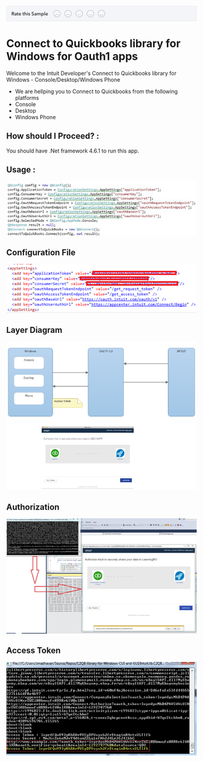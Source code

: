 [![Sample Banner](views/Sample.png)][ss1]

Connect to Quickbooks library for Windows for Oauth1 apps
=========================================================

<p>Welcome to the Intuit Developer's Connect to Quickbooks library for Windows - Console/Desktop/Windows Phone</p>

<ul>
<li>We are hellping you to Connect to Quickbooks from the following platforms</li>
<li>Console</li>
<li>Desktop</li>
<li>Windows Phone</li>
</ul>

## How should I Proceed? :
You should have .Net framework 4.6.1 to run this app.

## Usage :  


![Usage](https://github.com/IntuitDeveloper/C2QB-library-for-Windows-CUI-and-GUI/blob/master/images/usage.JPG)


## Configuration File

![Configuration](https://github.com/IntuitDeveloper/C2QB-library-for-Windows-CUI-and-GUI/blob/master/images/config.png "Configuration")


## Layer Diagram

![Layer Diagram](https://github.com/IntuitDeveloper/C2QB-library-for-Windows-CUI-and-GUI/blob/master/images/oauth.jpg "Layer Diagram")

## Authorization

![Authoriation](https://github.com/IntuitDeveloper/C2QB-library-for-Windows-CUI-and-GUI/blob/master/images/authorize.jpg "Authorization")

## Access Token

![Access Token](https://github.com/IntuitDeveloper/C2QB-library-for-Windows-CUI-and-GUI/blob/master/images/accesstoken.jpg "Access Token")

[ss1]: https://help.developer.intuit.com/s/samplefeedback?cid=9010&repoName=C2QB-library-for-Windows-CUI-and-GUI
